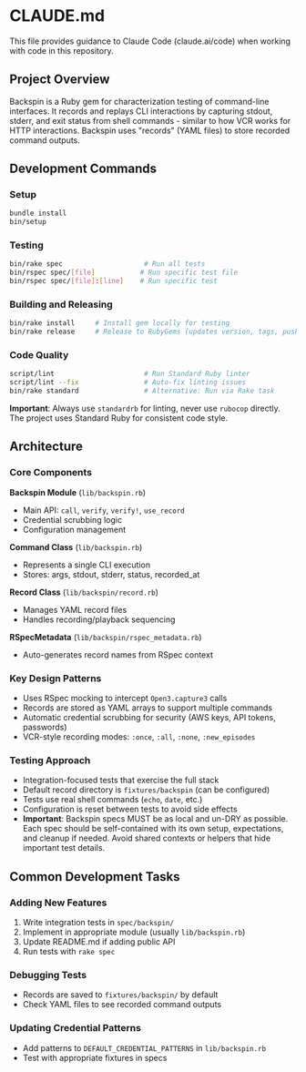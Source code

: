 # CLAUDE.md

This file provides guidance to Claude Code (claude.ai/code) when working with code in this repository.

## Project Overview

Backspin is a Ruby gem for characterization testing of command-line interfaces. It records and replays CLI interactions by capturing stdout, stderr, and exit status from shell commands - similar to how VCR works for HTTP interactions. Backspin uses "records" (YAML files) to store recorded command outputs.

## Development Commands

### Setup
```bash
bundle install
bin/setup
```

### Testing
```bash
bin/rake spec                    # Run all tests
bin/rspec spec/[file]           # Run specific test file
bin/rspec spec/[file]:[line]    # Run specific test
```

### Building and Releasing
```bash
bin/rake install     # Install gem locally for testing
bin/rake release     # Release to RubyGems (updates version, tags, pushes)
```

### Code Quality
```bash
script/lint                      # Run Standard Ruby linter
script/lint --fix                # Auto-fix linting issues
bin/rake standard                # Alternative: Run via Rake task
```

**Important**: Always use `standardrb` for linting, never use `rubocop` directly. The project uses Standard Ruby for consistent code style.

## Architecture

### Core Components

**Backspin Module** (`lib/backspin.rb`)
- Main API: `call`, `verify`, `verify!`, `use_record`
- Credential scrubbing logic
- Configuration management

**Command Class** (`lib/backspin.rb`)
- Represents a single CLI execution
- Stores: args, stdout, stderr, status, recorded_at

**Record Class** (`lib/backspin/record.rb`)
- Manages YAML record files
- Handles recording/playback sequencing

**RSpecMetadata** (`lib/backspin/rspec_metadata.rb`)
- Auto-generates record names from RSpec context

### Key Design Patterns

- Uses RSpec mocking to intercept `Open3.capture3` calls
- Records are stored as YAML arrays to support multiple commands
- Automatic credential scrubbing for security (AWS keys, API tokens, passwords)
- VCR-style recording modes: `:once`, `:all`, `:none`, `:new_episodes`

### Testing Approach

- Integration-focused tests that exercise the full stack
- Default record directory is `fixtures/backspin` (can be configured)
- Tests use real shell commands (`echo`, `date`, etc.)
- Configuration is reset between tests to avoid side effects
- **Important**: Backspin specs MUST be as local and un-DRY as possible. Each spec should be self-contained with its own setup, expectations, and cleanup if needed. Avoid shared contexts or helpers that hide important test details.

## Common Development Tasks

### Adding New Features
1. Write integration tests in `spec/backspin/`
2. Implement in appropriate module (usually `lib/backspin.rb`)
3. Update README.md if adding public API
4. Run tests with `rake spec`

### Debugging Tests
- Records are saved to `fixtures/backspin/` by default
- Check YAML files to see recorded command outputs

### Updating Credential Patterns
- Add patterns to `DEFAULT_CREDENTIAL_PATTERNS` in `lib/backspin.rb`
- Test with appropriate fixtures in specs